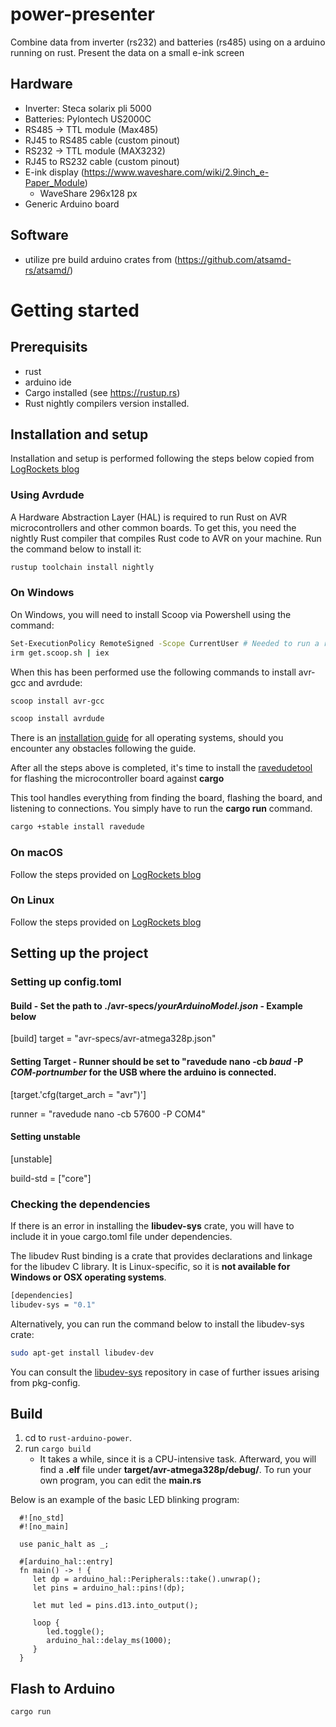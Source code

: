 # power-presenter
Combine data from inverter (rs232) and batteries (rs485) using on a arduino running on rust. Present the data on a small e-ink screen


## Hardware
* Inverter: Steca solarix pli 5000
* Batteries: Pylontech US2000C 
* RS485 -> TTL module (Max485)
* RJ45 to RS485 cable (custom pinout)
* RS232 -> TTL module (MAX3232)
* RJ45 to RS232 cable (custom pinout)
* E-ink display (https://www.waveshare.com/wiki/2.9inch_e-Paper_Module)
   * WaveShare 296x128 px
* Generic Arduino board

## Software
* utilize pre build arduino crates from (https://github.com/atsamd-rs/atsamd/)

# Getting started

## Prerequisits
* rust
* arduino ide
* Cargo installed (see https://rustup.rs)
* Rust nightly compilers version installed.

## Installation and setup
Installation and setup is performed following the steps below copied from [LogRockets blog](https://blog.logrocket.com/complete-guide-running-rust-arduino/)

### Using Avrdude
A Hardware Abstraction Layer (HAL) is required to run Rust on AVR microcontrollers and other common boards. To get this, you need the nightly Rust compiler that compiles Rust code to AVR on your machine. Run the command below to install it:

```bash
rustup toolchain install nightly
```

### On Windows
On Windows, you will need to install Scoop via Powershell using the command:
```bash
Set-ExecutionPolicy RemoteSigned -Scope CurrentUser # Needed to run a remote script the first time
irm get.scoop.sh | iex 
```

When this has been performed use the following commands to install avr-gcc and avrdude:
```bash
scoop install avr-gcc
```
```bash
scoop install avrdude
```

There is an [installation guide](https://docs.rust-embedded.org/book/intro/install.html) for all operating systems, should you encounter any obstacles following the guide.

After all the steps above is completed, it's time to install the [ravedudetool](https://github.com/Rahix/avr-hal/tree/main/ravedude) for flashing the microcontroller board against **cargo**

This tool handles everything from finding the board, flashing the board, and listening to connections. You simply have to run the **cargo run** command.

```bash
cargo +stable install ravedude
```

### On macOS
Follow the steps provided on [LogRockets blog](https://blog.logrocket.com/complete-guide-running-rust-arduino/)

### On Linux
Follow the steps provided on [LogRockets blog](https://blog.logrocket.com/complete-guide-running-rust-arduino/)

## Setting up the project

### Setting up config.toml
#### **Build**  - Set the path to ./avr-specs/*yourArduinoModel.json* - Example below
[build]
target = "avr-specs/avr-atmega328p.json"

#### **Setting Target** - Runner should be set to "ravedude nano -cb *baud* -P *COM-portnumber* for the USB where the arduino is connected.
[target.'cfg(target_arch = "avr")']

runner = "ravedude nano -cb 57600 -P COM4"

#### Setting unstable
[unstable]

build-std = ["core"]

### Checking the dependencies
If there is an error in installing the **libudev-sys** crate, you will have to include it in youe cargo.toml file under dependencies.

The libudev Rust binding is a crate that provides declarations and linkage for the libudev C library. It is Linux-specific, so it is **not available for Windows or OSX operating systems**.

```bash
[dependencies]
libudev-sys = "0.1"
```

Alternatively, you can run the command below to install the libudev-sys crate:

```bash
sudo apt-get install libudev-dev
```

You can consult the [libudev-sys](https://github.com/dcuddeback/libudev-sys) repository in case of further issues arising from pkg-config.


## Build
1. cd to `rust-arduino-power`.
1. run `cargo build`
   * It takes a while, since it is a CPU-intensive task. Afterward, you will find a **.elf** file under **target/avr-atmega328p/debug/**. To run your own program, you can edit the **main.rs**

Below is an example of the basic LED blinking program:

      #![no_std]
      #![no_main]

      use panic_halt as _;

      #[arduino_hal::entry]
      fn main() -> ! {
         let dp = arduino_hal::Peripherals::take().unwrap();
         let pins = arduino_hal::pins!(dp);

         let mut led = pins.d13.into_output();

         loop {
            led.toggle();
            arduino_hal::delay_ms(1000);
         }
      }


## Flash to Arduino
```bash
cargo run
```